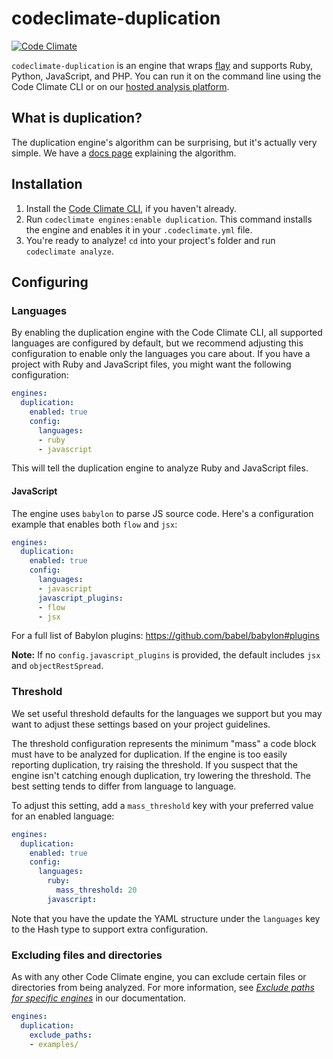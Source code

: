 # codeclimate-duplication

[![Code Climate](https://codeclimate.com/github/codeclimate/codeclimate-duplication/badges/gpa.svg)](https://codeclimate.com/github/codeclimate/codeclimate-duplication)

`codeclimate-duplication` is an engine that wraps [flay] and supports Ruby,
Python, JavaScript, and PHP. You can run it on the command line using the Code
Climate CLI or on our [hosted analysis platform][codeclimate].

## What is duplication?

The duplication engine's algorithm can be surprising, but it's actually very
simple. We have a [docs page][what-is-duplication] explaining the algorithm.

## Installation

1. Install the [Code Climate CLI][cli], if you haven't already.
2. Run `codeclimate engines:enable duplication`. This command installs the
   engine and enables it in your `.codeclimate.yml` file.
3. You're ready to analyze! `cd` into your project's folder and run `codeclimate
   analyze`.

## Configuring

### Languages

By enabling the duplication engine with the Code Climate CLI, all supported
languages are configured by default, but we recommend adjusting this
configuration to enable only the languages you care about. If you have a project
with Ruby and JavaScript files, you might want the following configuration:

```yaml
engines:
  duplication:
    enabled: true
    config:
      languages:
      - ruby
      - javascript
```

This will tell the duplication engine to analyze Ruby and JavaScript files.

#### JavaScript

The engine uses `babylon` to parse JS source code. Here's a configuration
example that enables both `flow` and `jsx`:

```yaml
engines:
  duplication:
    enabled: true
    config:
      languages:
      - javascript
      javascript_plugins:
      - flow
      - jsx
```

For a full list of Babylon plugins: https://github.com/babel/babylon#plugins

**Note:** If no `config.javascript_plugins` is provided, the default includes
`jsx` and `objectRestSpread`.

### Threshold

We set useful threshold defaults for the languages we support but you may want
to adjust these settings based on your project guidelines.

The threshold configuration represents the minimum "mass" a code block must have
to be analyzed for duplication. If the engine is too easily reporting
duplication, try raising the threshold. If you suspect that the engine isn't
catching enough duplication, try lowering the threshold. The best setting tends
to differ from language to language.

To adjust this setting, add a `mass_threshold` key with your preferred value for
an enabled language:

```yaml
engines:
  duplication:
    enabled: true
    config:
      languages:
        ruby:
          mass_threshold: 20
        javascript:
```

Note that you have the update the YAML structure under the `languages` key to
the Hash type to support extra configuration.

### Excluding files and directories

As with any other Code Climate engine, you can exclude certain files or
directories from being analyzed. For more information, see
[*Exclude paths for specific engines*][exclude-files-engine] in our
documentation.

```yaml
engines:
  duplication:
    exclude_paths:
    - examples/
```

[codeclimate]: https://codeclimate.com/dashboard
[what-is-duplication]: https://docs.codeclimate.com/docs/duplication-concept
[flay]: https://github.com/seattlerb/flay
[cli]: https://github.com/codeclimate/codeclimate
[exclude-files-engine]: https://docs.codeclimate.com/docs/excluding-files-and-folders#section-exclude-paths-for-specific-engines
